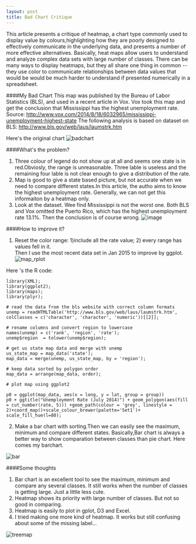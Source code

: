 ```yaml
---
layout: post
title: Bad Chart Critique
---
```

This article presents a critique of heatmap, a chart type commonly used to display value by colours,highlighting how they are poorly designed to effectively communicate in the underlying data, and presents a number of more effective alternatives.
Basically, heat maps allow users to understand and analyze complex data sets with large number of classes. There can be many ways to display heatmaps, but they all share one thing in common -- they use color to communicate relationships between data values that would be would be much harder to understand if presented numerically in a spreadsheet.

####My Bad Chart
This map was published by the Bureau of Labor Statistics (BLS), and used in a recent article in Vox. Vox took this map and get the conclusion that Mississippi has the highest unemployment rate. 
Source: http://www.vox.com/2014/8/18/6032965/mississippi-unemployment-highest-state
The following analysis is based on dataset on BLS: http://www.bls.gov/web/laus/laumstrk.htm

Here's the original chart
![badchart](https://cloud.githubusercontent.com/assets/10662777/6846631/0c197038-d396-11e4-9c60-e0fdc9555562.gif)

####What's the problem? 

1. Three colour of legend do not show up at all and seems one state is in red.Obviosly, the range is unreasonable. Three lable is useless and the remaining four lable is not clear enough to give a distribution of the rate.
2. Map is good to give a state based picture, but not accurate when we need to compare different states.In this article, the autho aims to know the highest unemployment rate. Generally, we can not get this informaiton by a heatmap only.
3. Look at the dataset. Wee find Mississippi is not the worst one. Both BLS and Vox omitted the Puerto Rico,  which has the highest unemployment rate 13.1%. Then the conclusion is of course wrong.
![image](https://cloud.githubusercontent.com/assets/10662777/6850372/30908190-d3af-11e4-8483-a772997f75a7.png)



####How to improve it?
1. Reset the color range: 1)include all the rate value; 2) every range has values fell in it.  
Then I use the most recent data set in Jan 2015 to improve by ggplot. 
![map_rplot](https://cloud.githubusercontent.com/assets/10662777/6846640/2eb61268-d396-11e4-928b-97de8ded807d.png)

Here 's the R code:

```
library(XML);
library(ggplot2);
library(maps);
library(plyr);

# read the data from the bls website with correct column formats
unemp = readHTMLTable('http://www.bls.gov/web/laus/laumstrk.htm', colClasses = c('character', 'character', 'numeric'))[[2]];

# rename columns and convert region to lowercase
names(unemp) = c('rank', 'region', 'rate');
unemp$region  = tolower(unemp$region);

# get us state map data and merge with unemp
us_state_map = map_data('state');
map_data = merge(unemp, us_state_map, by = 'region'); 

# keep data sorted by polygon order
map_data = arrange(map_data, order);

# plot map using ggplot2

p0 = ggplot(map_data, aes(x = long, y = lat, group = group)) 
p0 + ggtitle("Unemployment Rate (July 2014)") + geom_polygon(aes(fill = cut_number(rate, 5))) +geom_path(colour = 'grey', linestyle = 2)+coord_map()+scale_colour_brewer(palette='Set1')+ scale_fill_hue(l=80);
```

2. Make a bar chart with sorting.Then we can easily  see the maximum, minimum and compare different states. Basically,Bar chart is always a better way to show comparation between classes than pie chart.
Here comes my barchart.

![bar](https://cloud.githubusercontent.com/assets/10662777/6846672/63943c26-d396-11e4-99da-41e6c85ac9bf.png)



####Some thoughts
1. Bar chart is an excellent tool to see the maximum, minimum and compare any several classes. It still works when the number of classes is getting large. Just a little less cute.
2. Heatmap shows its priority with large number of classes. But not so good in comparing.
3. Heatmap is easily to plot in gplot, D3 and Excel.
4. I tried making one more kind of heatmap. It works but still confusing about some of the missing label...

![treemap](https://cloud.githubusercontent.com/assets/10662777/6853376/41a290b0-d3c1-11e4-80ae-34f2958c30a1.jpg)




